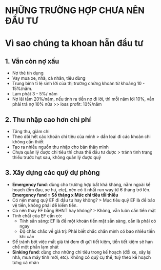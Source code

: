 # NHỮNG TRƯỜNG HỢP CHƯA NÊN ĐẦU TƯ


# Vì sao chúng ta khoan hẵn đầu tư 
## 1. Vẫn còn nợ xấu
- Nợ thẻ tín dụng
- Vay mua xe, nhà, cá nhân, tiêu dùng 
- Trung bình tỉ lệ sinh lời của thị trường chứng khoán từ khoảng 10 - 15%/năm.
- Lạm phát 3 - 5%/ năm
- Nợ lãi tầm 20%/năm, nếu tính ra tiền nợ đi lời, thì mỗi năm lời 10%, vẫn phải trả nợ 10% nữa >> loss profit: 10%/năm 

## 2. Thu nhập cao hơn chi phí 
- Tăng thu, giảm chi
- Theo dõi hết các khoản chi tiêu của mình > dần loại đi các khoản chi không cần thiết 
- Tạo ra nhiều nguồn thu nhập cho bản thân mình 
- Chưa quản lý được chi tiêu thì chưa thể đầu tư được > tránh tình trạng thiếu trước hụt sau, không quản lý được quỹ 

## 3. Xây dựng các quỹ dự phòng 
- **Emergency fund**: dùng cho trường hợp bất khả kháng, nằm ngoài kế hoạch (ốm đau, xe hư, etc), nên có ít nhất run way từ 6 tháng trở lên.
**Emergency fund = Số tháng x Mức chi tiêu tối thiểu**  
-  Có nên mang quỹ EF đi đầu tư hay không? > Mục tiêu quỹ EF là để bảo vệ tiền, không phải để kiếm tiền. 
-  Có nên thay EF bằng BHNT hay không? > Không, vẫn luôn cần tiền mặt
-  Tính chất của EF cần có: 
   -  Tính sẵn sàng: EF là để một khoản tiền mặt sẵn sàng, cần là phải có ngay 
   -  Độ chắc chắc về giá trị: Phải biết chắc chắn mình có bao nhiêu tiền khi cần 
- Để tránh bớt việc mất giá thì đem đi gửi tiết kiệm, tiền tiết kiệm sẽ hạn chế một phần lạm phát 
- **Sinking fund**: dùng cho những chi tiêu trong kế hoạch (đổi xe, xây lại nhà, mua máy tính mới, etc). Không có quỹ cụ thể, tuỳ theo kế hoạch từng cá nhân 

